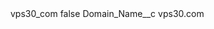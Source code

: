 <?xml version="1.0" encoding="UTF-8"?>
<CustomMetadata xmlns="http://soap.sforce.com/2006/04/metadata" xmlns:xsi="http://www.w3.org/2001/XMLSchema-instance" xmlns:xsd="http://www.w3.org/2001/XMLSchema">
    <label>vps30_com</label>
    <protected>false</protected>
    <values>
        <field>Domain_Name__c</field>
        <value xsi:type="xsd:string">vps30.com</value>
    </values>
</CustomMetadata>
